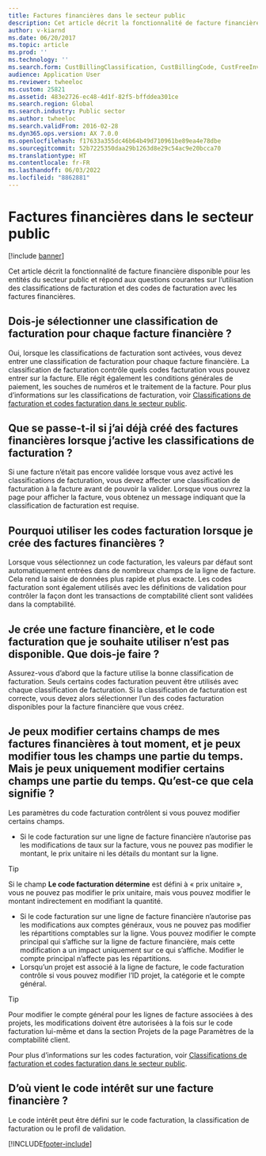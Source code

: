 ```yaml
---
title: Factures financières dans le secteur public
description: Cet article décrit la fonctionnalité de facture financière disponible pour les entités du secteur public et répond aux questions courantes sur l’utilisation des classifications de facturation et des codes de facturation avec les factures financières.
author: v-kiarnd
ms.date: 06/20/2017
ms.topic: article
ms.prod: ''
ms.technology: ''
ms.search.form: CustBillingClassification, CustBillingCode, CustFreeInvoice
audience: Application User
ms.reviewer: twheeloc
ms.custom: 25821
ms.assetid: 483e2726-ec48-4d1f-82f5-bffddea301ce
ms.search.region: Global
ms.search.industry: Public sector
ms.author: twheeloc
ms.search.validFrom: 2016-02-28
ms.dyn365.ops.version: AX 7.0.0
ms.openlocfilehash: f17633a355dc46b64b49d710961be89ea4e78dbe
ms.sourcegitcommit: 52b7225350daa29b1263d8e29c54ac9e20bcca70
ms.translationtype: HT
ms.contentlocale: fr-FR
ms.lasthandoff: 06/03/2022
ms.locfileid: "8862881"
---
```

# <a name="free-text-invoices-in-the-public-sector"></a>Factures financières dans le secteur public

[!include [banner](../includes/banner.md)]

Cet article décrit la fonctionnalité de facture financière disponible pour les entités du secteur public et répond aux questions courantes sur l’utilisation des classifications de facturation et des codes de facturation avec les factures financières.

## <a name="do-i-have-to-select-a-billing-classification-for-every-free-text-invoice"></a>Dois-je sélectionner une classification de facturation pour chaque facture financière ?

Oui, lorsque les classifications de facturation sont activées, vous devez entrer une classification de facturation pour chaque facture financière. La classification de facturation contrôle quels codes facturation vous pouvez entrer sur la facture. Elle régit également les conditions générales de paiement, les souches de numéros et le traitement de la facture. Pour plus d’informations sur les classifications de facturation, voir [Classifications de facturation et codes facturation dans le secteur public](billing-classifications-billing-codes-public-sector.md).

## <a name="what-happens-if-ive-already-created-free-text-invoices-when-i-enable-billing-classifications"></a>Que se passe-t-il si j’ai déjà créé des factures financières lorsque j’active les classifications de facturation ?
Si une facture n’était pas encore validée lorsque vous avez activé les classifications de facturation, vous devez affecter une classification de facturation à la facture avant de pouvoir la valider. Lorsque vous ouvrez la page pour afficher la facture, vous obtenez un message indiquant que la classification de facturation est requise.

## <a name="why-should-i-use-billing-codes-when-i-create-free-text-invoices"></a>Pourquoi utiliser les codes facturation lorsque je crée des factures financières ?
Lorsque vous sélectionnez un code facturation, les valeurs par défaut sont automatiquement entrées dans de nombreux champs de la ligne de facture. Cela rend la saisie de données plus rapide et plus exacte. Les codes facturation sont également utilisés avec les définitions de validation pour contrôler la façon dont les transactions de comptabilité client sont validées dans la comptabilité.

## <a name="im-creating-a-free-text-invoice-and-the-billing-code-that-i-want-to-use-isnt-available-what-should-i-do"></a>Je crée une facture financière, et le code facturation que je souhaite utiliser n’est pas disponible. Que dois-je faire ?
Assurez-vous d’abord que la facture utilise la bonne classification de facturation. Seuls certains codes facturation peuvent être utilisés avec chaque classification de facturation. Si la classification de facturation est correcte, vous devez alors sélectionner l’un des codes facturation disponibles pour la facture financière que vous créez.

## <a name="i-can-change-some-of-the-fields-on-my-free-text-invoices-all-of-the-time-and-i-can-change-all-of-the-fields-some-of-the-time-but-some-of-the-fields-i-can-only-change-some-of-the-time-whats-up-with-that"></a>Je peux modifier certains champs de mes factures financières à tout moment, et je peux modifier tous les champs une partie du temps. Mais je peux uniquement modifier certains champs une partie du temps. Qu’est-ce que cela signifie ?
Les paramètres du code facturation contrôlent si vous pouvez modifier certains champs.

-   Si le code facturation sur une ligne de facture financière n’autorise pas les modifications de taux sur la facture, vous ne pouvez pas modifier le montant, le prix unitaire ni les détails du montant sur la ligne. 

> [!TIP] 
> Si le champ **Le code facturation détermine** est défini à « prix unitaire », vous ne pouvez pas modifier le prix unitaire, mais vous pouvez modifier le montant indirectement en modifiant la quantité.

-   Si le code facturation sur une ligne de facture financière n’autorise pas les modifications aux comptes généraux, vous ne pouvez pas modifier les répartitions comptables sur la ligne. Vous pouvez modifier le compte principal qui s’affiche sur la ligne de facture financière, mais cette modification a un impact uniquement sur ce qui s’affiche. Modifier le compte principal n’affecte pas les répartitions.
-   Lorsqu’un projet est associé à la ligne de facture, le code facturation contrôle si vous pouvez modifier l’ID projet, la catégorie et le compte général. 

> [!TIP] 
> Pour modifier le compte général pour les lignes de facture associées à des projets, les modifications doivent être autorisées à la fois sur le code facturation lui-même et dans la section Projets de la page Paramètres de la comptabilité client.

Pour plus d’informations sur les codes facturation, voir [Classifications de facturation et codes facturation dans le secteur public](billing-classifications-billing-codes-public-sector.md).

## <a name="where-does-the-interest-code-on-a-free-text-invoice-come-from"></a>D’où vient le code intérêt sur une facture financière ?
Le code intérêt peut être défini sur le code facturation, la classification de facturation ou le profil de validation.







[!INCLUDE[footer-include](../../includes/footer-banner.md)]
